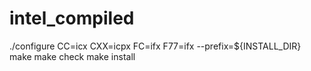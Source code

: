 # intel_compiled
./configure CC=icx CXX=icpx FC=ifx F77=ifx --prefix=${INSTALL_DIR}
make
make check
make install
